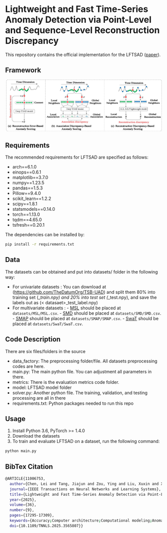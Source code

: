 # Lightweight and Fast Time-Series Anomaly Detection via Point-Level and Sequence-Level Reconstruction Discrepancy
This repository contains the official implementation for the LFTSAD ([paper](https://ieeexplore.ieee.org/document/11006753)).

## Framework
<img src="https://github.com/infogroup502/LFTSAD/blob/main/img/workflow.png" width="850px">

## Requirements
The recommended requirements for LFTSAD are specified as follows:
- arch==6.1.0
- einops==0.6.1
- matplotlib==3.7.0
- numpy==1.23.5
- pandas==1.5.3
- Pillow==9.4.0
- scikit_learn==1.2.2
- scipy==1.8.1
- statsmodels==0.14.0
- torch==1.13.0
- tqdm==4.65.0
- tsfresh==0.20.1


The dependencies can be installed by:
```bash
pip install -r requirements.txt
```
## Data 
The datasets can be obtained and put into datasets/ folder in the following way:
- For univariate datasets : You can download at (https://github.com/TheDatumOrg/TSB-UAD) and split them  80% into training set (_<datasaet>_train.npy) and 20% into test set (_<datasaet>_test.npy), and save the labels out as (< datasaet>_test_label.npy)
- For multivariate datasets : - [MSL](https://github.com/zhouhaoyi/ETDataset) should be placed at `datasets/MSL/MSL.csv`.
                              - [SMD](https://github.com/NetManAIOps/OmniAnomaly) should be placed at `datasets/SMD/SMD.csv`.
                              - [SMAP](https://en.wikipedia.org/wiki/Soil_Moisture_Active_Passive) should be placed at `datasets/SMAP/SMAP.csv`.
                              - [SwaT](https://drive.google.com/drive/folders/1ABZKdclka3e2NXBSxS9z2YF59p7g2Y5I) should be placed at `datasets/SwaT/SwaT.csv`.


## Code Description
There are six files/folders in the source
- data_factory: The preprocessing folder/file. All datasets preprocessing codes are here.
- main.py: The main python file. You can adjustment all parameters in there.
- metrics: There is the evaluation metrics code folder.
- model: LFTSAD model folder
- solver.py: Another python file. The training, validation, and testing processing are all in there
- requirements.txt: Python packages needed to run this repo
## Usage
1. Install Python 3.6, PyTorch >= 1.4.0
2. Download the datasets
3. To train and evaluate LFTSAD on a dataset, run the following command:
```bash
python main.py 
```

## BibTex Citation
```bash
@ARTICLE{11006753,
  author={Chen, Lei and Tang, Jiajun and Zou, Ying and Liu, Xuxin and Xie, Xingquan and Deng, Guangyang},
  journal={IEEE Transactions on Neural Networks and Learning Systems}, 
  title={Lightweight and Fast Time-Series Anomaly Detection via Point-Level and Sequence-Level Reconstruction Discrepancy}, 
  year={2025},
  volume={36},
  number={9},
  pages={17295-17309},
  keywords={Accuracy;Computer architecture;Computational modeling;Anomaly detection;Image edge detection;Training;Learning systems;Fourth Industrial Revolution;Time series analysis;Real-time systems;All-multilayer perceptron network (MLP)-based anomaly detection;lightweight network and design;point-level and sequence-level;reconstruction discrepancy;time-series anomaly detection (TSAD)},
  doi={10.1109/TNNLS.2025.3565807}}
```
